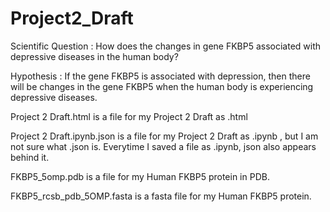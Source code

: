 # Project2_Draft
Scientific Question : How does the changes in gene FKBP5 associated with depressive diseases in the human body?

Hypothesis : If the gene FKBP5 is associated with depression, then there will be changes in the gene FKBP5 when the human body is experiencing depressive diseases.

Project 2 Draft.html is a file for my Project 2 Draft as .html

Project 2 Draft.ipynb.json is a file for my Project 2 Draft as .ipynb , but I am not sure what .json is. Everytime I saved a file as .ipynb, json also appears behind it. 

FKBP5_5omp.pdb is a file for my Human FKBP5 protein in PDB. 

FKBP5_rcsb_pdb_5OMP.fasta is a fasta file for my Human FKBP5 protein. 

